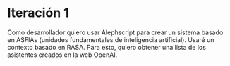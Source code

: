 # Iteración 1

Como desarrollador quiero usar Alephscript para crear un sistema basado en ASFIAs (unidades fundamentales de inteligencia artificial). Usaré un contexto basado en RASA. Para esto, quiero obtener una lista de los asistentes creados en la web OpenAI.


![]()
![]()